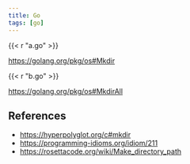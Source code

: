 ```yaml
---
title: Go
tags: [go]
---
```


{{< r "a.go" >}}

<https://golang.org/pkg/os#Mkdir>

{{< r "b.go" >}}

<https://golang.org/pkg/os#MkdirAll>

## References

- <https://hyperpolyglot.org/c#mkdir>
- <https://programming-idioms.org/idiom/211>
- <https://rosettacode.org/wiki/Make_directory_path>
